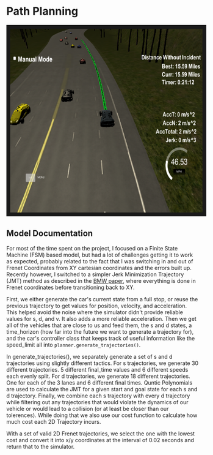 Path Planning
==========

<a href="https://vimeo.com/frankcarey" target="_blank"><img src="./assets/car-image.png" alt="Car Image" width="640" height="480" border="10" /></a>

Model Documentation
-------------

For most of the time spent on the project, I focused on a Finite State Machine (FSM) based model, but had a lot of challenges getting it to work as expected, probably related to the fact that I was switching in and out of Frenet Coordinates from XY cartesian coordinates and the errors built up. Recently however, I switched to a simpler Jerk Minimization Trajectory (JMT) method as described in the [BMW paper](http://video.udacity-data.com.s3.amazonaws.com/topher/2017/July/595fd482_werling-optimal-trajectory-generation-for-dynamic-street-scenarios-in-a-frenet-frame/werling-optimal-trajectory-generation-for-dynamic-street-scenarios-in-a-frenet-frame.pdf), where everything is done in Frenet coordinates before transitioning back to XY.

First, we either generate the car's current state from a full stop, or reuse the previous trajectory to get values for position, velocity, and acceleration. This helped avoid the noise where the simulator didn't provide reliable values for s, d, and v. It also adds a more reliable acceleration. Then we get all of the vehicles that are close to us and feed them, the s and d states, a time_horizon (how far into the future we want to generate a trajectory for), and the car's controller class that keeps track of useful information like the speed_limit all into `planner.generate_trajectories()`.

In generate_trajectories(), we separately generate a set of s and d trajectories using slightly different tactics. For s trajectories, we generate 30 different trajectories. 5 different final_time values and 6 different speeds each evenly split. For d trajectories, we generate 18 different trajectories. One for each of the 3 lanes and 6 different final times. Quntic Polynomials are used to calculate the JMT for a given start and goal state for each s and d trajectory. Finally, we combine each s trajectory with every d trajectory while filtering out any trajectories that would violate the dynamics of our vehicle or would lead to a collision (or at least be closer than our tolerences). While doing that we also use our cost function to calculate how much cost each 2D Trajectory incurs.

With a set of valid 2D Frenet trajectories, we select the one with the lowest cost and convert it into x/y coordinates at the interval of 0.02 seconds and return that to the simulator.
